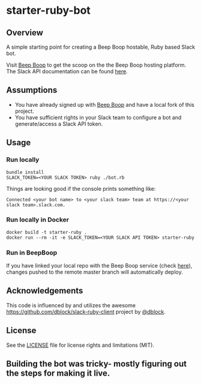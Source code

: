 # starter-ruby-bot

## Overview
A simple starting point for creating a Beep Boop hostable, Ruby based Slack bot.

Visit [Beep Boop](https://beepboophq.com/docs/article/overview) to get the scoop on the the Beep Boop hosting platform. The Slack API documentation can be found [here](https://api.slack.com/).

## Assumptions
* You have already signed up with [Beep Boop](https://beepboophq.com) and have a local fork of this project.
* You have sufficient rights in your Slack team to configure a bot and generate/access a Slack API token.

## Usage

### Run locally
	bundle install
	SLACK_TOKEN=<YOUR SLACK TOKEN> ruby ./bot.rb

Things are looking good if the console prints something like:

	Connected <your bot name> to <your slack team> team at https://<your slack team>.slack.com.

### Run locally in Docker
	docker build -t starter-ruby .
	docker run --rm -it -e SLACK_TOKEN=<YOUR SLACK API TOKEN> starter-ruby

### Run in BeepBoop
If you have linked your local repo with the Beep Boop service (check [here](https://beepboophq.com/0_o/my-projects)), changes pushed to the remote master branch will automatically deploy.

## Acknowledgements

This code is influenced by and utilizes the awesome https://github.com/dblock/slack-ruby-client project by [@dblock](https://github.com/dblock).

## License

See the [LICENSE](LICENSE.md) file for license rights and limitations (MIT).

## Building the bot was tricky- mostly figuring out the steps for making it live.
